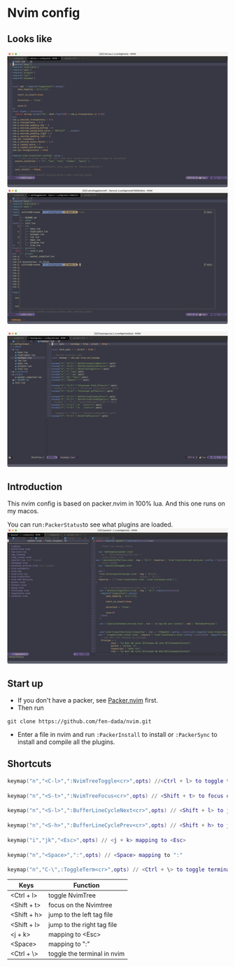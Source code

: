 # Nvim config
## Looks like

![nvim-1](pictures/nvim-1.png)
![nvim-2](pictures/nvim-2.png)

![nvim-3](pictures/nvim-3.png)
## Introduction
This nvim config is based on packer.nvim in 100% lua.
And this one runs on my macos.

You can run`:PackerStatus`to see what plugins are loaded.
![nvim-4](pictures/nvim-4.png)

## Start up
* If you don't have a packer, see [Packer.nvim](https://github.com/wbthomason/packer.nvim.git) first.
* Then run 
```shell
git clone https://github.com/fen-dada/nvim.git
```
* Enter a file in nvim and run `:PackerInstall` to install or `:PackerSync` to install and compile all the plugins. 

## Shortcuts
```lua
keymap("n","<C-l>",":NvimTreeToggle<cr>",opts) //<Ctrl + l> to toggle the file tree structure

keymap("n","<S-t>",":NvimTreeFocus<cr>",opts) // <Shift + t> to focus on the NvimTree

keymap("n","<S-l>",":BufferLineCycleNext<cr>",opts) // <Shift + l> to jump to the right tag file

keymap("n","<S-h>",":BufferLineCyclePrev<cr>",opts) // <Shift + h> to jump to the left tag file

keymap("i","jk","<Esc>",opts) // <j + k> mapping to <Esc>

keymap("n","<Space>",":",opts) // <Space> mapping to ":"

keymap("n","C-\",:ToggleTerm<cr>",opts) // <Ctrl + \> to toggle terminal in nvim
```
Keys | Function
---- | --------
<Ctrl + l> | toggle NvimTree
<Shift + t> | focus on the Nvimtree
<Shift + h> | jump to the left tag file
<Shift + l> | jump to the right tag file
<j + k> | mapping to \<Esc>
\<Space> | mapping to ":"
<Ctrl + \\> | toggle the terminal in nvim
